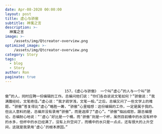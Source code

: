 ```yaml
---
date: Apr-08-2020 00:00:00
layout: post
title: 虚心与骄傲
subtitle: 神寓之言
description: >-
  神寓之言
image: >-
    /assets/img/Qtcreator-overview.png
optimized_image: >-
    /assets/img/Qtcreator-overview.png
category: Story
tags:
  - blog
  - Story
author: Ron
paginate: true
---
```


							　　157，《虚心与骄傲》 一个叫“虚心”的人与一个叫“骄傲”的人，同时应聘一份编辑的工作。总编问他们说：“你们各自说说文笔如何？”骄傲说：“我满腹经纶，文笔绝佳。”虚心说：“我才疏学浅，文笔一般。”之后，总编又问了一些文学上的难题，“骄傲”答复得比“虚心”略胜一筹，“骄傲”心里暗想：这份编辑的工作，一定是属于我的。但出人意料的是，总编并没有录用“骄傲”，而是选择了“虚心”。“骄傲”恼凶成怒，跟总编理论。总编耐心地说：“‘虚心’好比是一个桶，而‘骄傲’则是一个杯，虽然目前桶中的水没有杯中的水多，但杯中的水已经满了，没有上升空间了，而桶中的水只是一点点，还有很大的上升空间，这就是我录用‘虚心’的根本原因。”
							
							
						